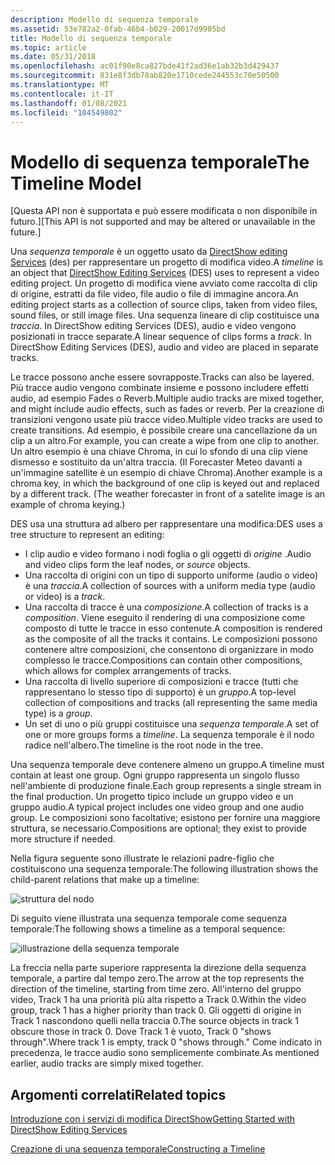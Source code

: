 ```yaml
---
description: Modello di sequenza temporale
ms.assetid: 53e782a2-0fab-46b4-b029-20017d9905bd
title: Modello di sequenza temporale
ms.topic: article
ms.date: 05/31/2018
ms.openlocfilehash: ac01f90e8ca827bde41f2ad36e1ab32b3d429437
ms.sourcegitcommit: 831e8f3db78ab820e1710cede244553c70e50500
ms.translationtype: MT
ms.contentlocale: it-IT
ms.lasthandoff: 01/08/2021
ms.locfileid: "104549802"
---
```

# <a name="the-timeline-model"></a><span data-ttu-id="03639-103">Modello di sequenza temporale</span><span class="sxs-lookup"><span data-stu-id="03639-103">The Timeline Model</span></span>

<span data-ttu-id="03639-104">\[Questa API non è supportata e può essere modificata o non disponibile in futuro.\]</span><span class="sxs-lookup"><span data-stu-id="03639-104">\[This API is not supported and may be altered or unavailable in the future.\]</span></span>

<span data-ttu-id="03639-105">Una *sequenza temporale* è un oggetto usato da [DirectShow editing Services](directshow-editing-services.md) (des) per rappresentare un progetto di modifica video.</span><span class="sxs-lookup"><span data-stu-id="03639-105">A *timeline* is an object that [DirectShow Editing Services](directshow-editing-services.md) (DES) uses to represent a video editing project.</span></span> <span data-ttu-id="03639-106">Un progetto di modifica viene avviato come raccolta di clip di origine, estratti da file video, file audio o file di immagine ancora.</span><span class="sxs-lookup"><span data-stu-id="03639-106">An editing project starts as a collection of source clips, taken from video files, sound files, or still image files.</span></span> <span data-ttu-id="03639-107">Una sequenza lineare di clip costituisce una *traccia*. In DirectShow editing Services (DES), audio e video vengono posizionati in tracce separate.</span><span class="sxs-lookup"><span data-stu-id="03639-107">A linear sequence of clips forms a *track*. In DirectShow Editing Services (DES), audio and video are placed in separate tracks.</span></span>

<span data-ttu-id="03639-108">Le tracce possono anche essere sovrapposte.</span><span class="sxs-lookup"><span data-stu-id="03639-108">Tracks can also be layered.</span></span> <span data-ttu-id="03639-109">Più tracce audio vengono combinate insieme e possono includere effetti audio, ad esempio Fades o Reverb.</span><span class="sxs-lookup"><span data-stu-id="03639-109">Multiple audio tracks are mixed together, and might include audio effects, such as fades or reverb.</span></span> <span data-ttu-id="03639-110">Per la creazione di transizioni vengono usate più tracce video.</span><span class="sxs-lookup"><span data-stu-id="03639-110">Multiple video tracks are used to create transitions.</span></span> <span data-ttu-id="03639-111">Ad esempio, è possibile creare una cancellazione da un clip a un altro.</span><span class="sxs-lookup"><span data-stu-id="03639-111">For example, you can create a wipe from one clip to another.</span></span> <span data-ttu-id="03639-112">Un altro esempio è una chiave Chroma, in cui lo sfondo di una clip viene dismesso e sostituito da un'altra traccia. (Il Forecaster Meteo davanti a un'immagine satellite è un esempio di chiave Chroma).</span><span class="sxs-lookup"><span data-stu-id="03639-112">Another example is a chroma key, in which the background of one clip is keyed out and replaced by a different track. (The weather forecaster in front of a satelite image is an example of chroma keying.)</span></span>

<span data-ttu-id="03639-113">DES usa una struttura ad albero per rappresentare una modifica:</span><span class="sxs-lookup"><span data-stu-id="03639-113">DES uses a tree structure to represent an editing:</span></span>

-   <span data-ttu-id="03639-114">I clip audio e video formano i nodi foglia o gli oggetti di *origine* .</span><span class="sxs-lookup"><span data-stu-id="03639-114">Audio and video clips form the leaf nodes, or *source* objects.</span></span>
-   <span data-ttu-id="03639-115">Una raccolta di origini con un tipo di supporto uniforme (audio o video) è una *traccia*.</span><span class="sxs-lookup"><span data-stu-id="03639-115">A collection of sources with a uniform media type (audio or video) is a *track*.</span></span>
-   <span data-ttu-id="03639-116">Una raccolta di tracce è una *composizione*.</span><span class="sxs-lookup"><span data-stu-id="03639-116">A collection of tracks is a *composition*.</span></span> <span data-ttu-id="03639-117">Viene eseguito il rendering di una composizione come composto di tutte le tracce in esso contenute.</span><span class="sxs-lookup"><span data-stu-id="03639-117">A composition is rendered as the composite of all the tracks it contains.</span></span> <span data-ttu-id="03639-118">Le composizioni possono contenere altre composizioni, che consentono di organizzare in modo complesso le tracce.</span><span class="sxs-lookup"><span data-stu-id="03639-118">Compositions can contain other compositions, which allows for complex arrangements of tracks.</span></span>
-   <span data-ttu-id="03639-119">Una raccolta di livello superiore di composizioni e tracce (tutti che rappresentano lo stesso tipo di supporto) è un *gruppo*.</span><span class="sxs-lookup"><span data-stu-id="03639-119">A top-level collection of compositions and tracks (all representing the same media type) is a *group*.</span></span>
-   <span data-ttu-id="03639-120">Un set di uno o più gruppi costituisce una *sequenza temporale*.</span><span class="sxs-lookup"><span data-stu-id="03639-120">A set of one or more groups forms a *timeline*.</span></span> <span data-ttu-id="03639-121">La sequenza temporale è il nodo radice nell'albero.</span><span class="sxs-lookup"><span data-stu-id="03639-121">The timeline is the root node in the tree.</span></span>

<span data-ttu-id="03639-122">Una sequenza temporale deve contenere almeno un gruppo.</span><span class="sxs-lookup"><span data-stu-id="03639-122">A timeline must contain at least one group.</span></span> <span data-ttu-id="03639-123">Ogni gruppo rappresenta un singolo flusso nell'ambiente di produzione finale.</span><span class="sxs-lookup"><span data-stu-id="03639-123">Each group represents a single stream in the final production.</span></span> <span data-ttu-id="03639-124">Un progetto tipico include un gruppo video e un gruppo audio.</span><span class="sxs-lookup"><span data-stu-id="03639-124">A typical project includes one video group and one audio group.</span></span> <span data-ttu-id="03639-125">Le composizioni sono facoltative; esistono per fornire una maggiore struttura, se necessario.</span><span class="sxs-lookup"><span data-stu-id="03639-125">Compositions are optional; they exist to provide more structure if needed.</span></span>

<span data-ttu-id="03639-126">Nella figura seguente sono illustrate le relazioni padre-figlio che costituiscono una sequenza temporale:</span><span class="sxs-lookup"><span data-stu-id="03639-126">The following illustration shows the child-parent relations that make up a timeline:</span></span>

![struttura del nodo](images/timeline1.png)

<span data-ttu-id="03639-128">Di seguito viene illustrata una sequenza temporale come sequenza temporale:</span><span class="sxs-lookup"><span data-stu-id="03639-128">The following shows a timeline as a temporal sequence:</span></span>

![illustrazione della sequenza temporale](images/timeline2.png)

<span data-ttu-id="03639-130">La freccia nella parte superiore rappresenta la direzione della sequenza temporale, a partire dal tempo zero.</span><span class="sxs-lookup"><span data-stu-id="03639-130">The arrow at the top represents the direction of the timeline, starting from time zero.</span></span> <span data-ttu-id="03639-131">All'interno del gruppo video, Track 1 ha una priorità più alta rispetto a Track 0.</span><span class="sxs-lookup"><span data-stu-id="03639-131">Within the video group, track 1 has a higher priority than track 0.</span></span> <span data-ttu-id="03639-132">Gli oggetti di origine in Track 1 nascondono quelli nella traccia 0.</span><span class="sxs-lookup"><span data-stu-id="03639-132">The source objects in track 1 obscure those in track 0.</span></span> <span data-ttu-id="03639-133">Dove Track 1 è vuoto, Track 0 "shows through".</span><span class="sxs-lookup"><span data-stu-id="03639-133">Where track 1 is empty, track 0 "shows through."</span></span> <span data-ttu-id="03639-134">Come indicato in precedenza, le tracce audio sono semplicemente combinate.</span><span class="sxs-lookup"><span data-stu-id="03639-134">As mentioned earlier, audio tracks are simply mixed together.</span></span>

## <a name="related-topics"></a><span data-ttu-id="03639-135">Argomenti correlati</span><span class="sxs-lookup"><span data-stu-id="03639-135">Related topics</span></span>

<dl> <dt>

[<span data-ttu-id="03639-136">Introduzione con i servizi di modifica DirectShow</span><span class="sxs-lookup"><span data-stu-id="03639-136">Getting Started with DirectShow Editing Services</span></span>](getting-started-with-directshow-editing-services.md)
</dt> <dt>

[<span data-ttu-id="03639-137">Creazione di una sequenza temporale</span><span class="sxs-lookup"><span data-stu-id="03639-137">Constructing a Timeline</span></span>](constructing-a-timeline.md)
</dt> </dl>

 

 



